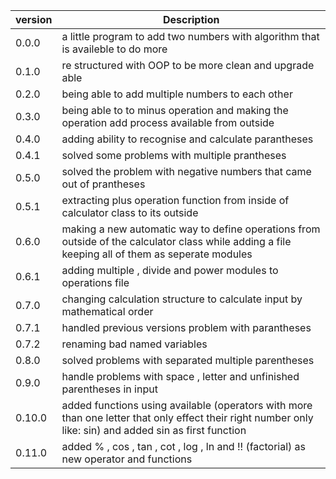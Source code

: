 | version      | Description|
| ------------ | ---------- |
| 0.0.0        | a little program to add two numbers with algorithm that is availeble to do more |
| 0.1.0        | re structured with OOP to be more clean and upgrade able |
| 0.2.0        | being able to add multiple numbers to each other |
| 0.3.0        | being able to to minus operation and making the operation add process available from outside |
| 0.4.0        | adding ability to recognise and calculate parantheses |
| 0.4.1        | solved some problems with multiple prantheses |
| 0.5.0        | solved the problem with negative numbers that came out of prantheses |
| 0.5.1        | extracting plus operation function from inside of calculator class to its outside |
| 0.6.0        | making a new automatic way to define operations from outside of the calculator class while adding a file keeping all of them as seperate modules |
| 0.6.1        | adding multiple , divide and power modules to operations file |
| 0.7.0        | changing calculation structure to calculate input by mathematical order |
| 0.7.1        | handled previous versions problem with parantheses |
| 0.7.2        | renaming bad named variables |
| 0.8.0        | solved problems with separated multiple parentheses |
| 0.9.0        | handle problems with space , letter and unfinished parentheses in input |
| 0.10.0       | added functions using available (operators with more than one letter that only effect their right number only like: sin) and added sin as first function |
| 0.11.0       | added % , cos , tan , cot , log , ln and !! (factorial)  as new operator and functions |
